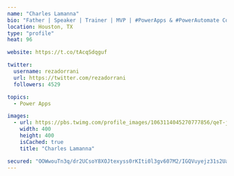```yaml
---
name: "Charles Lamanna"
bio: "Father | Speaker | Trainer | MVP | #PowerApps & #PowerAutomate Community Super User | YouTuber Right-pointing triangle http://youtube.com/c/rezadorrani | Learn - Share - Clockwise rightwards and leftwards open circle arrows"
location: Houston, TX
type: "profile"
heat: 96

website: https://t.co/tAcqSdqguf

twitter:
  username: rezadorrani
  url: https://twitter.com/rezadorrani
  followers: 4529

topics:
  - Power Apps

images:
  - url: https://pbs.twimg.com/profile_images/1063114045270777856/qeT-jpWr_400x400.jpg
    width: 400
    height: 400
    isCached: true
    title: "Charles Lamanna"

secured: "OOWwouTn3q/dr2UCsoY8XOJtexyss0rKIti0l3gv607M2/IGQVuyejz31s2UaJtd9Vuu6D3SY9pF9wqZAwo5ggS0xZVjKfN2Xx3I/K2WCA0D4ztnIinQjgRc3XlIxNFb0GCNI2mJQs8SDT29igjctNRgrI9K33hNBJcCC//WOodbrCvz6qeQXvWzr/0fqK9eZe5POF3c7XofDzHpom6CiAE/eqbxNNZUmJz5Q2BND6cAuIG8RKWDOCGnXYEHg7V9o/Rf10DLKiPRQJDEzyea7Dhro4eVUS3srX/b2OMv6/lyOmCsstklKRt1ZShcGxM8IpDPaBMkl24jM5NWzoaaat7QXg8cvLZpWEQwtaaUh/hEjk3Vm0ZWzY4SYAdZz7kRat+Y3j9ZPEGFXLpgZ1PcRfbz0TgbgyFtFg8tFCo9s6A=;F9cbmxKxMJLpjztD3eb+3Q=="
---
```


